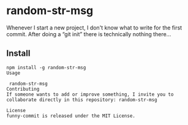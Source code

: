 # random-str-msg

Whenever I start a new project, I don't know what to write for the first commit. After doing a “git init” there is technically nothing there...

## Install

```npm
npm install -g random-str-msg
Usage

 random-str-msg
Contributing
If someone wants to add or improve something, I invite you to collaborate directly in this repository: random-str-msg

License
funny-commit is released under the MIT License.